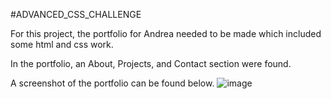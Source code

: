 #ADVANCED_CSS_CHALLENGE

For this project, the portfolio for Andrea needed to be made which included some html and css work.

In the portfolio, an About, Projects, and Contact section were found.

A screenshot of the portfolio can be found below.
![image](https://user-images.githubusercontent.com/77218022/126393360-2d288f91-fbfd-405d-a343-fad4442029d1.png)

